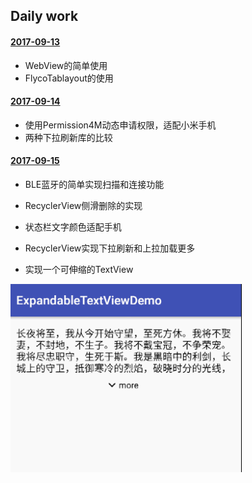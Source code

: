 ## Daily work

#### [2017-09-13](https://github.com/Sun0630/daily/blob/master/note/0913.md)
* WebView的简单使用
* FlycoTablayout的使用

#### [2017-09-14](https://github.com/Sun0630/daily/blob/master/note/0914.md)
* 使用Permission4M动态申请权限，适配小米手机
* 两种下拉刷新库的比较

#### [2017-09-15](https://github.com/Sun0630/daily/blob/master/note/0915.md)
* BLE蓝牙的简单实现扫描和连接功能
* RecyclerView侧滑删除的实现


* 状态栏文字颜色适配手机
* RecyclerView实现下拉刷新和上拉加载更多
* 实现一个可伸缩的TextView

![](https://github.com/Sun0630/daily/blob/master/daily/ExpandableTextViewDemo/gif/textview.gif?raw=true)